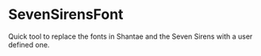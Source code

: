 # SevenSirensFont
 Quick tool to replace the fonts in Shantae and the Seven Sirens with a user defined one.
